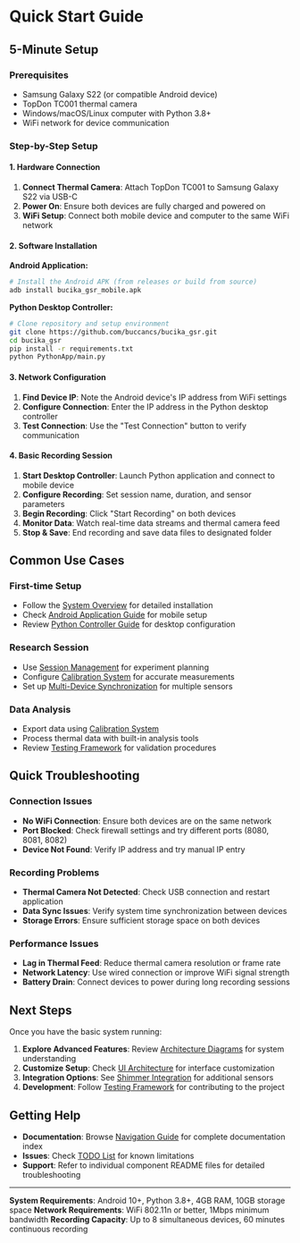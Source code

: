 # Quick Start Guide

## 5-Minute Setup

### Prerequisites
- Samsung Galaxy S22 (or compatible Android device)
- TopDon TC001 thermal camera
- Windows/macOS/Linux computer with Python 3.8+
- WiFi network for device communication

### Step-by-Step Setup

#### 1. Hardware Connection
1. **Connect Thermal Camera**: Attach TopDon TC001 to Samsung Galaxy S22 via USB-C
2. **Power On**: Ensure both devices are fully charged and powered on
3. **WiFi Setup**: Connect both mobile device and computer to the same WiFi network

#### 2. Software Installation

**Android Application:**
```bash
# Install the Android APK (from releases or build from source)
adb install bucika_gsr_mobile.apk
```

**Python Desktop Controller:**
```bash
# Clone repository and setup environment
git clone https://github.com/buccancs/bucika_gsr.git
cd bucika_gsr
pip install -r requirements.txt
python PythonApp/main.py
```

#### 3. Network Configuration
1. **Find Device IP**: Note the Android device's IP address from WiFi settings
2. **Configure Connection**: Enter the IP address in the Python desktop controller
3. **Test Connection**: Use the "Test Connection" button to verify communication

#### 4. Basic Recording Session
1. **Start Desktop Controller**: Launch Python application and connect to mobile device
2. **Configure Recording**: Set session name, duration, and sensor parameters
3. **Begin Recording**: Click "Start Recording" on both devices
4. **Monitor Data**: Watch real-time data streams and thermal camera feed
5. **Stop & Save**: End recording and save data files to designated folder

## Common Use Cases

### First-time Setup
- Follow the [System Overview](README.md#getting-started) for detailed installation
- Check [Android Application Guide](android_mobile_application_readme.md) for mobile setup
- Review [Python Controller Guide](python_desktop_controller_readme.md) for desktop configuration

### Research Session
- Use [Session Management](session_management_readme.md#user-guide) for experiment planning
- Configure [Calibration System](calibration_system_readme.md) for accurate measurements
- Set up [Multi-Device Synchronization](multi_device_synchronization_readme.md) for multiple sensors

### Data Analysis
- Export data using [Calibration System](calibration_system_readme.md#data-export)
- Process thermal data with built-in analysis tools
- Review [Testing Framework](testing_framework_readme.md) for validation procedures

## Quick Troubleshooting

### Connection Issues
- **No WiFi Connection**: Ensure both devices are on the same network
- **Port Blocked**: Check firewall settings and try different ports (8080, 8081, 8082)
- **Device Not Found**: Verify IP address and try manual IP entry

### Recording Problems
- **Thermal Camera Not Detected**: Check USB connection and restart application
- **Data Sync Issues**: Verify system time synchronization between devices
- **Storage Errors**: Ensure sufficient storage space on both devices

### Performance Issues
- **Lag in Thermal Feed**: Reduce thermal camera resolution or frame rate
- **Network Latency**: Use wired connection or improve WiFi signal strength
- **Battery Drain**: Connect devices to power during long recording sessions

## Next Steps

Once you have the basic system running:

1. **Explore Advanced Features**: Review [Architecture Diagrams](ARCHITECTURE_DIAGRAMS.md) for system understanding
2. **Customize Setup**: Check [UI Architecture](ui_architecture_readme.md) for interface customization
3. **Integration Options**: See [Shimmer Integration](shimmer_integration_readme.md) for additional sensors
4. **Development**: Follow [Testing Framework](testing_framework_readme.md) for contributing to the project

## Getting Help

- **Documentation**: Browse [Navigation Guide](NAVIGATION.md) for complete documentation index
- **Issues**: Check [TODO List](todo.md) for known limitations
- **Support**: Refer to individual component README files for detailed troubleshooting

---

**System Requirements**: Android 10+, Python 3.8+, 4GB RAM, 10GB storage space
**Network Requirements**: WiFi 802.11n or better, 1Mbps minimum bandwidth
**Recording Capacity**: Up to 8 simultaneous devices, 60 minutes continuous recording